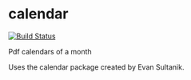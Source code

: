 calendar
============
[![Build Status](https://travis-ci.org/richardmillson/galois.svg)](https://travis-ci.org/richardmillson/galois)

Pdf calendars of a month

Uses the calendar package created by Evan Sultanik.
